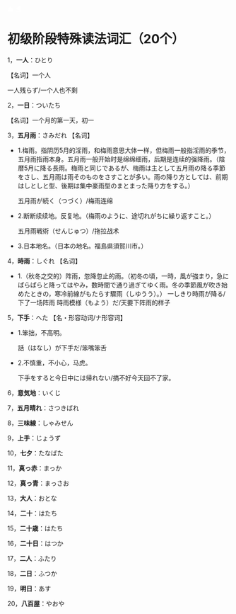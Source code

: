 <!DOCTYPE html>
<html>
<head>
<meta charset="utf-8">
</head>
<body>
<div>
    <a class="xuanfu2 xuanfubutton" style="color:#fff" href="javascript:scrollToTop()">&#9650;</a>
    <a class="xuanfu xuanfubutton" style="color:#fff" href="https://sakura-jikage.github.io/notebook/#/外语/日语/语法">&#9668;</a>
</div>
</body>
</html>

# 初级阶段特殊读法词汇（20个）

1，**一人**：ひとり 

【名词】一个人

一人残らず/一个人也不剩



2，**一日**：ついたち

【名词】一个月的第一天，初一



3，**五月雨**：さみだれ
【名词】

- 1.梅雨。指阴历5月的淫雨，和梅雨意思大体一样，但梅雨一般指淫雨的季节，五月雨指雨本身。五月雨一般开始时是绵绵细雨，后期是连续的强降雨。（陰暦5月に降る長雨。梅雨と同じであるが、梅雨は主として五月雨の降る季節をさし、五月雨は雨そのものをさすことが多い。雨の降り方としては、前期はしとしと型、後期は集中豪雨型のまとまった降り方をする。）

  五月雨が続く（つづく）/梅雨连绵

- 2.断断续续地。反复地。（梅雨のように、途切れがちに繰り返すこと。）

  五月雨戦術（せんじゅつ）/拖拉战术

- 3.日本地名。（日本の地名。福島県須賀川市。）



4，**時雨**：しぐれ
【名词】
- 1.（秋冬之交的）阵雨，忽降忽止的雨。（初冬の頃，一時，風が強まり，急にぱらぱらと降ってはやみ，数時間で通り過ぎてゆく雨。冬の季節風が吹き始めたときの，寒冷前線がもたらす驟雨（しゆうう）。）
一しきり時雨が降る/下了一场阵雨
時雨模様（もよう）だ/天要下阵雨的样子



5，**下手**：へた
【名・形容动词/ナ形容词】

- 1.笨拙，不高明。

  話（はなし）が下手だ/笨嘴笨舌

- 2.不慎重，不小心，马虎。

  下手をすると今日中には帰れない/搞不好今天回不了家。



6，**意気地**：いくじ

7，**五月晴れ**：さつきばれ

8，**三味線**：しゃみせん

9，**上手**：じょうず

10，**七夕**：たなばた

11，**真っ赤**：まっか

12，**真っ青**：まっさお

13，**大人**：おとな

14，**二十**：はたち

15，**二十歳**：はたち

16，**二十日**：はつか

17，**二人**：ふたり

18，**二日**：ふつか

19，**明日**：あす

20，**八百屋**：やおや

